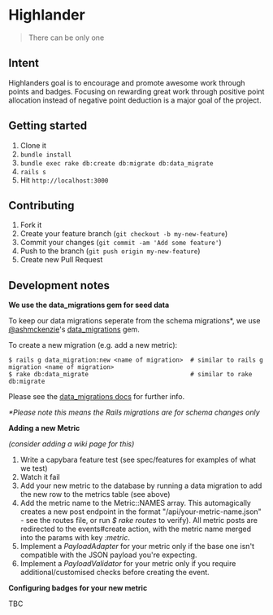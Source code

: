 # Highlander

> There can be only one

## Intent

Highlanders goal is to encourage and promote awesome work through points and badges.  Focusing on rewarding great work through positive point allocation instead of negative point deduction is a major goal of the project.

## Getting started

1. Clone it
2. `bundle install`
3. `bundle exec rake db:create db:migrate db:data_migrate`
4. `rails s`
5. Hit `http://localhost:3000`

## Contributing

1. Fork it
2. Create your feature branch (`git checkout -b my-new-feature`)
3. Commit your changes (`git commit -am 'Add some feature'`)
4. Push to the branch (`git push origin my-new-feature`)
5. Create new Pull Request

## Development notes

**We use the data_migrations gem for seed data**

To keep our data migrations seperate from the schema migrations*, we use [@ashmckenzie](https://github.com/ashmckenzie)'s [data_migrations](https://github.com/ashmckenzie/data_migration) gem.

To create a new migration (e.g. add a new metric):

    $ rails g data_migration:new <name of migration>  # similar to rails g migration <name of migration>
    $ rake db:data_migrate                            # similar to rake db:migrate

Please see the [data_migrations docs](https://github.com/ashmckenzie/data_migration) for further info.

_*Please note this means the Rails migrations are for schema changes only_

**Adding a new Metric**

_(consider adding a wiki page for this)_

1. Write a capybara feature test (see spec/features for examples of what we test)
2. Watch it fail
3. Add your new metric to the database by running a data migration to add the new row to the metrics table (see above)
4. Add the metric name to the Metric::NAMES array. This automagically creates a new post endpoint in the format "/api/your-metric-name.json" - see the routes file, or run _$ rake routes_ to verify). All metric posts are redirected to the events#create action, with the metric name merged into the params with key _:metric_.
5. Implement a *PayloadAdapter* for your metric only if the base one isn't compatible with the JSON payload you're expecting.
6. Implement a *PayloadValidator* for your metric only if you require additional/customised checks before creating the event.

**Configuring badges for your new metric**

TBC



